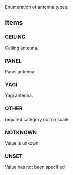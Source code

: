 Enumeration of antenna types.

<!-- end of short definition -->


## Items

### CEILING
Ceiling antenna.

### PANEL
Panel antenna.

### YAGI
Yagi antenna.

### OTHER
required category not on scale

### NOTKNOWN
Value is unkown

### UNSET
Value has not been specified
